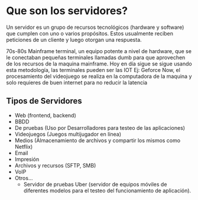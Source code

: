 # Que son los servidores?

Un servidor es un grupo de recursos tecnológicos (hardware y software) que cumplen con uno o varios propósitos.
Estos usualmente reciben peticiones de un cliente y luego otorgan una respuesta.

70s-80s Mainframe terminal, un equipo potente a nivel de hardware, que se le conectaban pequeñas terminales llamadas dumb para que aprovechen de los recursos de la maquina mainframe.
Hoy en día sigue se sigue usando esta metodología, las terminales pueden ser las IOT
Ej: Geforce Now, el procesamiento del videojuego se realiza en la computadora de la maquina y solo requieres de buen internet para no reducir la latencia

## Tipos de Servidores

- Web (frontend, backend)
- BBDD
- De pruebas (Uso por Desarrolladores para testeo de las aplicaciones)
- Videojuegos (Juegos multijugador en línea)
- Medios (Almacenamiento de archivos y compartir los mismos como Netflix)
- Email
- Impresión 
- Archivos y recursos (SFTP, SMB)
- VoIP
- Otros...
  - Servidor de pruebas Uber (servidor de equipos móviles de diferentes modelos para el testeo del funcionamiento de aplicación).

